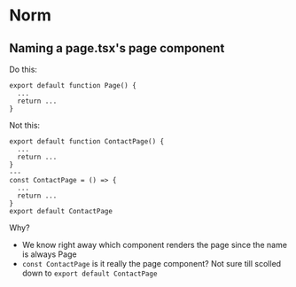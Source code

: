 # Norm

## Naming a page.tsx's page component

Do this:

```
export default function Page() {
  ...
  return ...
}
```

Not this:

```
export default function ContactPage() {
  ...
  return ...
}
---
const ContactPage = () => {
  ...
  return ...
}
export default ContactPage
```

Why?

- We know right away which component renders the page since the name is always Page
- `const ContactPage` is it really the page component? Not sure till scolled down to `export default ContactPage`
